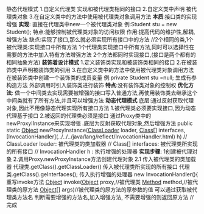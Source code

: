 静态代理模式
	1.自定义代理类 实现和被代理类相同的接口
	2.自定义类中声明 被代理类对象
	3.在自定义类中的方法中使用被代理类对象调用方法
	**本质**:接口类的实现增强
	**实现**:
		直接在代理类中new一个被代理类对象
		例:Student stu = new Student();
		特点:能够控制被代理类对象的访问权限
		作用:提高代码的维护性,解耦,增强方法
		缺点:实现了接口,那么就必须实现所有接口中的方法
	//2个相同的类,1个被代理类:实现接口中所有方法 1个代理类实现接口中所有方法,同时可以选择性在需要的方法中加入特有方法增强方法
	2个方法都同时实现接口,(接口是两个都有的相同抽象方法)
**装饰着设计模式**
	1.定义装饰类实现和被装饰类相同的接口
	2.在被装饰类中声明被装饰类的引用
	3.在自定义类中的方法中使用被代理类对象调用方法
	在被装饰类中创建一个装饰类的成员变量
	例:private Student stu =null;
	生成有参构造方法
	外部调用时引入装饰类进行装饰
	**特点**:没有装饰类对象的控制权
	**优化方法**:
	做一个中间类去实现需要被增强的接口写入普通方法,再使用装饰类去继承这个中间类就有了所有方法,并且可以增强方法
**动态代理模式**
	底层:通过反射获取代理对象,因此不用像静态代理实现所有接口方法
	1.被代理类必须要实现接口,因为动态代理基于接口
	2.被返回的代理类必须是接口
	通过Proxy类中的newProxyIInstance来实现增强
	.底层为反射获取代理对象,然后增强方法
	public static [Object](../../../java/lang/Object.html) newProxyInstance([ClassLoader](../../../java/lang/ClassLoader.html) loader, [Class](../../../java/lang/Class.html)<?>[] interfaces, [InvocationHandler](../../../java/lang/reflect/InvocationHandler.html) h)
	// ClassLoader loader: 被代理类的类加载器
	// Class<?>[] interfaces: 被代理类所实现的所有接口
	// InvocationHandler h : 执行增强的处理器
**实现步骤**:
	1创建被代理对象
	2.调用Proxy.newProxyInstance方法创建代理对象
	2.1
	传入被代理类的类加载器
	代理类.getClass().getClassLoader()
	传入被代理类所实现的所有接口
	代理类.getClass().geInterfaces();
	传入执行增强的处理器
	new InvocationHandler(){
	重写invoke方法
	[Object](../../../java/lang/Object.html) invoke([Object](../../../java/lang/Object.html) proxy,//被代理类 [Method](../../../java/lang/reflect/Method.html) method,//被代理类的原方法 [Object](../../../java/lang/Object.html)[] args)//被代理类的原方法的原参数的值
	可以通过获取被代理类方法名
	判断需要增强的方法名,加入增强方法,
	不需要增强的则返回原方法
	//完成